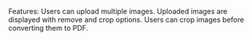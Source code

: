Features:
Users can upload multiple images.
Uploaded images are displayed with remove and crop options.
Users can crop images before converting them to PDF.
